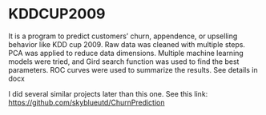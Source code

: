 # KDDCUP2009

It is a program to predict customers’ churn, appendence, or upselling behavior like KDD cup 2009. Raw data was cleaned with multiple steps. PCA was applied to reduce data dimensions. Multiple machine learning models were tried, and Gird search function was used to find the best parameters. ROC curves were used to summarize the results.
See details in docx

I did several similar projects later than this one. See this link: https://github.com/skyblueutd/ChurnPrediction
